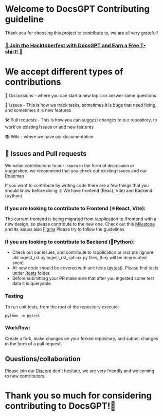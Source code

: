 # Welcome to DocsGPT Contributing guideline

Thank you for choosing this project to contribute to, we are all very grateful!

### [🎉 Join the Hacktoberfest with DocsGPT and Earn a Free T-shirt! 🎉](https://github.com/arc53/DocsGPT/blob/main/HACKTOBERFEST.md)

# We accept different types of contributions

📣 Discussions - where you can start a new topic or answer some questions

🐞 Issues - This is how we track tasks, sometimes it is bugs that need fixing, and sometimes it is new features

🛠️ Pull requests - This is how you can suggest changes to our repository, to work on existing issues or add new features

📚 Wiki - where we have our documentation


## 🐞 Issues and Pull requests

We value contributions to our issues in the form of discussion or suggestion, we recommend that you check out existing issues and our [Roadmap](https://github.com/orgs/arc53/projects/2)

If you want to contribute by writing code there are a few things that you should know before doing it:
We have frontend (React, Vite) and Backend (python)

### If you are looking to contribute to Frontend (⚛️React, Vite):
The current frontend is being migrated from /application to /frontend with a new design, so please contribute to the new one. Check out this [Milestone](https://github.com/arc53/DocsGPT/milestone/1) and its issues also [Figma](https://www.figma.com/file/OXLtrl1EAy885to6S69554/DocsGPT?node-id=0%3A1&t=hjWVuxRg9yi5YkJ9-1)
Please try to follow the guidelines.

### If you are looking to contribute to Backend (🐍Python):
* Check out our issues, and contribute to /application or /scripts (ignore old  ingest_rst.py ingest_rst_sphinx.py files, they will be deprecated soon)
* All new code should be covered with unit tests ([pytest](https://github.com/pytest-dev/pytest)). Please find tests under [/tests](https://github.com/arc53/DocsGPT/tree/main/tests) folder.
* Before submitting your PR make sure that after you ingested some test data it is queryable.

### Testing
To run unit tests, from the root of the repository execute:
```
python -m pytest
```

### Workflow:
Create a fork, make changes on your forked repository, and submit changes in the form of a pull request.

## Questions/collaboration
Please join our [Discord](https://discord.gg/n5BX8dh8rU) don't hesitate, we are very friendly and welcoming to new contributors.

# Thank you so much for considering contributing to DocsGPT!🙏
